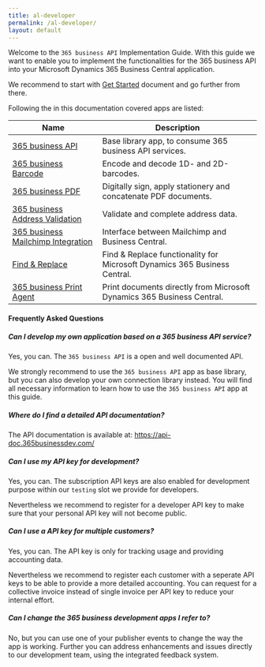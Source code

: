 ```yaml
---
title: al-developer
permalink: /al-developer/
layout: default
---
```

Welcome to the `365 business API` Implementation Guide. With this guide we want to enable you to implement the functionalities for the 365 business API into your Microsoft Dynamics 365 Business Central application.

We recommend to start with [Get Started](./get-started.md) document and go further from there.

Following the in this documentation covered apps are listed:

| Name | Description |
| --- | --- |
| [365 business API](./al-developer/365businessapi/README.md) | Base library app, to consume 365 business API services. |
| [365 business Barcode](./al-developer/365businessbarcode/README.md) | Encode and decode 1D- and 2D-barcodes. |
| [365 business PDF](./al-developer/365businesspdf/README.md) | Digitally sign, apply stationery and concatenate PDF documents. |
| [365 business Address Validation](./al-developer/365businessaddressvalidation/README.md) | Validate and complete address data. |
| [365 business Mailchimp Integration](./al-developer/365businessmailchimpintegration/README.md) | Interface between Mailchimp and Business Central. |
| [Find & Replace](./al-developer/find-and-replace/README.md) | Find & Replace functionality for Microsoft Dynamics 365 Business Central. |
| [365 business Print Agent](./al-developer/365businessprintagent/README.md) | Print documents directly from Microsoft Dynamics 365 Business Central. |

#### Frequently Asked Questions

##### Can I develop my own application based on a 365 business API service?
Yes, you can. The `365 business API` is a open and well documented API.

We strongly recommend to use the `365 business API` app as base library, but you can also develop your own connection library instead. You will find all necessary information to learn how to use the `365 business API` app at this guide.

##### Where do I find a detailed API documentation?
The API documentation is available at: https://api-doc.365businessdev.com/

##### Can I use my API key for development?
Yes, you can. The subscription API keys are also enabled for development purpose within our `testing` slot we provide for developers.

Nevertheless we recommend to register for a developer API key to make sure that your personal API key will not become public.

##### Can I use a API key for multiple customers?
Yes, you can. The API key is only for tracking usage and providing accounting data.

Nevertheless we recommend to register each customer with a seperate API keys to be able to provide a more detailed accounting. You can request for a collective invoice instead of single invoice per API key to reduce your internal effort.

##### Can I change the 365 business development apps I refer to?
No, but you can use one of your publisher events to change the way the app is working. Further you can address enhancements and issues directly to our development team, using the integrated feedback system.